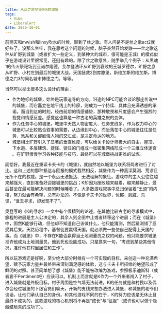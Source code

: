```yaml
---
title: 从丝之歌圣堡到K的城堡
tags:
  - Vibe
  - LiberalArt
date: 2025-10-01
---
```


前两天和mwish和linxy吹水的时候，聊到了丝之歌。有人问是不是丝之歌act2就好些了，没那么坐牢，我在思考这个问题的时候，脑子突然开始发散——丝之歌这种从旷野到城堡（或者扩大一些定义，到某种大的城市，很可能是王城）的模式似乎在游戏设计里很常见，还挺有趣的。除了丝之歌意外，随手举几个例子：从黑魂1的传火祭祀场到亚诺尔隆德，艾尔登法环从旷野到衰败的王城罗德尔，旷野之息从旷野、小村庄到最后的城堡大战，天国拯救2到库滕堡，新维加斯的维加斯，博德之门3的同名城市博德之门，等等。

当然可以举出很多这么设计的理由：

* 作为地标的城堡，始终是玩家追寻的方向。沿途的NPC可能会谈论那座传说中的城堡，而它矗立在地平线上的轮廓，则成为一个持续、具体且充满诱惑的承诺。而当到达的时刻，经由前期的情感铺垫，那种敬畏和尺度感会产生强烈的视觉和情感反差。感觉这也算是一种古老的英雄之旅的变体。
* 作为任务中心的城堡，城堡中天然人物密度大、任务支线多。作为权力中心的城堡可以比较贴合叙事的需要，从边缘到中心，而坐落在中心的城堡往往是任务、派系和关键剧情人物的交汇点，是决定命运的地方。
* 城堡相比旷野引入了显著的垂直维度，可以给关卡设计师极大的自由，屋顶、下水道、多层建筑、捷径、锁住的门组成一张密集网络形成一个三维立体迷宫 。在旷野慢慢学习各种技能与技巧，最终可以在城堡挑战更难的试炼。

而恰好，我最近在重读卡夫卡的《城堡》，就自然地以城堡为联系将两者进行了对比。这和上述的那种抵达与回报的模式截然相反，城堡作为一种高深莫测、荒谬且无所不在的权威，是一个永远无法抵达、无法理解的象征。游戏中的主人公往往越来越强大，直到准备好迎接城堡的挑战；K却因为挫败越来越累，越来越静止，最后甚至在最可能解决问题的时候睡着了。大多数游戏叙事中总归保留着“王道”的内核，努力就会有希望，总有办法的。不像是卡夫卡的世界，忧郁、肮脏、荒谬，“谁去寻求，却发现不了”。

奥登写的《K的寻求》一文中有个很精到的论述，在其他比较古老的寻求模式中，旅程的进展是主人公决定的，其余人则企图中止或者转移这个进展；而在《城堡》中，固然K能够行动，但他却不知道自己该做什么，他只能猜测，然后猜测错了忍受其后果。天路历程中，基督徒要赢得天国，就必须做一些使自己配得上天国的事。而《城堡》中，不存在K能否赢得当土地测量员之权的问题，他只能要求城堡准许他成为土地测量员。他到死也没能成功，只是换来一句，“考虑到某些其他情况，准许他在村里居住和工作”。

所以玩游戏还是好啊，至少绝大部分时候有一个可实现的目标，来创造一种充满希望、赋予玩家力量并最终带来深刻满足感的体验，这与卡夫卡所描绘的绝望形成了鲜明的对照。甚至简单想了想《城堡》能不能被改编为游戏，参照极乐迪斯科（或者要不Pentiment吧）应该可以。机制上而言就是K作为一个外来者闯入了村子，进入城堡就是终极目标。村子周围是空气墙无法前进，K的任务就是和村民以及偶尔会经过城堡的下级官员们聊天，开新的支线来想办法进入城堡，和城堡的老爷们谈话，让他们承认自己的身份。和其他游戏不同的在于，K的努力应该是无休止且最终不成功的，这款游戏的核心机制将不再是“成长”与“征服”（或许也可以做个隐藏结局真的成功了）。



